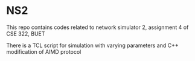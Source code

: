 # NS2

This repo contains codes related to network simulator 2, assignment 4 of CSE 322, BUET

There is a TCL script for simulation with varying parameters and C++ modification of AIMD protocol
